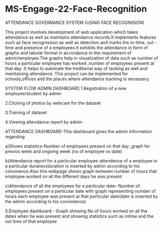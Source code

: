 # MS-Engage-22-Face-Recognition
ATTENDANCE GOVERNANCE SYSTEM (USING FACE RECOGNISION)




This project involves development of web application which takes attendance as well as maintains attendance records.It implements features such as face recognission as well as detection and marks the in-time, out -time and presence of a employees.It exhibits the attendance in form of  graphs and tabular format in accordance to the requirement of admin/employee.The graphs help in visualization of data such as number of hours a particular employee has worked ,number of employees present at that day .It helps to automate the treditional way of tacking as well and maintaining attendance .This project can be implemented for schools,offices and the places where attendance tracking is necessary.





SYSTEM FLOW
ADMIN DASHBOARD 
1.Registration of a new employee/student by admin

2.Clicking of photos by webcam for the dataset

3.Training of dataset

4.Viewing attendance report by admin 

   ATTENDANCE DASHBOARD-This dashboard gives the admin information regarding
   
   
 a)Shows statistics-Number of employees present on that day ,graph for previos week and ongoing week (no of employee vs date)
   
   
 b)Attendance report for a particular employee-attendence of a employee in a particular duration(duration is inserted by admin according to his convinence.Also this webpage shows graph between number of hours that employee worked on all the different days he was present
   
   
   
c)Attendance of all the employees for a particular date- Number of employees present on a particular date with graph representing number of hours each employee          was present at that particular date(date is inserted by the admin according to his convinience)

5.Employee dashboard - Graph showing No of hours worked on all the dates when he was present and showing statistics such as intime and the out time of that employee


